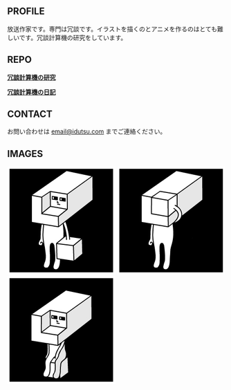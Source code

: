 ## PROFILE

放送作家です。専門は冗談です。イラストを描くのとアニメを作るのはとても難しいです。冗談計算機の研究をしています。

## REPO

[**冗談計算機の研究**](https://github.com/idutsu/kirikuchikun-ai)

[**冗談計算機の日記**](https://github.com/idutsu/kirikuchikun-diary)

## CONTACT

お問い合わせは email@idutsu.com までご連絡ください。

## IMAGES

![キリクチくんオープン](images/githubopen.jpg)
![キリクチくんクローズ](images/githubclose.jpg)
![キリクチくん座る](images/githubsit.jpg)
